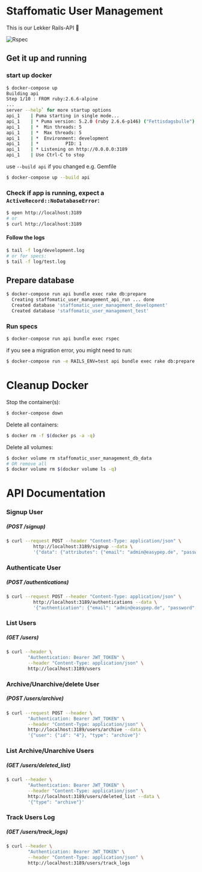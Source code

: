 # Staffomatic User Management

This is our Lekker Rails-API :rocket:

![Rspec](https://github.com/lekkercode-com/staffomatic_user_management/workflows/Rspec/badge.svg)

## Get it up and running

### start up docker

```bash
$ docker-compose up
Building api
Step 1/10 : FROM ruby:2.6.6-alpine
...
server --help` for more startup options
api_1    | Puma starting in single mode...
api_1    | * Puma version: 5.2.0 (ruby 2.6.6-p146) ("Fettisdagsbulle")
api_1    | *  Min threads: 5
api_1    | *  Max threads: 5
api_1    | *  Environment: development
api_1    | *          PID: 1
api_1    | * Listening on http://0.0.0.0:3189
api_1    | Use Ctrl-C to stop
```

use `--build api` if you changed e.g. Gemfile

```bash
$ docker-compose up --build api
```

### Check if app is running, expect a `ActiveRecord::NoDatabaseError`:

```bash
$ open http://localhost:3189
# or
$ curl http://localhost:3189
```

#### Follow the logs

```bash
$ tail -f log/development.log
# or for specs:
$ tail -f log/test.log
```

## Prepare database

```bash
$ docker-compose run api bundle exec rake db:prepare
  Creating staffomatic_user_management_api_run ... done
  Created database 'staffomatic_user_management_development'
  Created database 'staffomatic_user_management_test'
```

### Run specs

```bash
$ docker-compose run api bundle exec rspec
```

if you see a migration error, you might need to run:

```bash
$ docker-compose run -e RAILS_ENV=test api bundle exec rake db:prepare
```

# Cleanup Docker

Stop the container(s):
```bash
$ docker-compose down
```

Delete all containers:
```bash
$ docker rm -f $(docker ps -a -q)
```

Delete all volumes:
```bash
$ docker volume rm staffomatic_user_management_db_data
# OR remove all
$ docker volume rm $(docker volume ls -q)
```

# API Documentation

### Signup User
##### (POST /signup)

```bash
$ curl --request POST --header "Content-Type: application/json" \
          http://localhost:3189/signup --data \
          '{"data": {"attributes": {"email": "admin@easypep.de", "password": "welcome", "password_confirmation": "welcome"}}}'
```

### Authenticate User
##### (POST /authentications)

```bash
$ curl --request POST --header "Content-Type: application/json" \
          http://localhost:3189/authentications --data \
          '{"authentication": {"email": "admin@easypep.de", "password": "welcome"}}'
```

### List Users
##### (GET /users)

```bash
$ curl --header \
        "Authentication: Bearer JWT_TOKEN" \
        --header "Content-Type: application/json" \
        http://localhost:3189/users
```

### Archive/Unarchive/delete User
##### (POST /users/archive)

```bash
$ curl --request POST --header \
        "Authentication: Bearer JWT_TOKEN" \
        --header "Content-Type: application/json" \
        http://localhost:3189/users/archive --data \
        '{"user": {"id": "4"}, "type": "archive"}'
```

### List Archive/Unarchive Users
##### (GET /users/deleted_list)

```bash
$ curl --header \
        "Authentication: Bearer JWT_TOKEN" \
        --header "Content-Type: application/json" \
        http://localhost:3189/users/deleted_list --data \
        '{"type": "archive"}'
```

### Track Users Log
##### (GET /users/track_logs)

```bash
$ curl --header \
        "Authentication: Bearer JWT_TOKEN" \
        --header "Content-Type: application/json" \
        http://localhost:3189/users/track_logs
```
